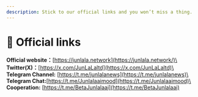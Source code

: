 ```yaml
---
description: Stick to our official links and you won’t miss a thing.
---
```


# 🔗 Official links

**Official website：**[https://junlala.network](https://junlala.network/)\
**Twitter(X)：**[https://x.com/JunLaLaltd](https://x.com/JunLaLaltd)\
**Telegram Channel:** [https://t.me/junlalanews](https://t.me/junlalanews)\
**Telegram Chat:**[https://t.me/Junlalaaimood](https://t.me/Junlalaaimood)\
**Cooperation:** [https://t.me/BetaJunlalaai](https://t.me/BetaJunlalaai)

